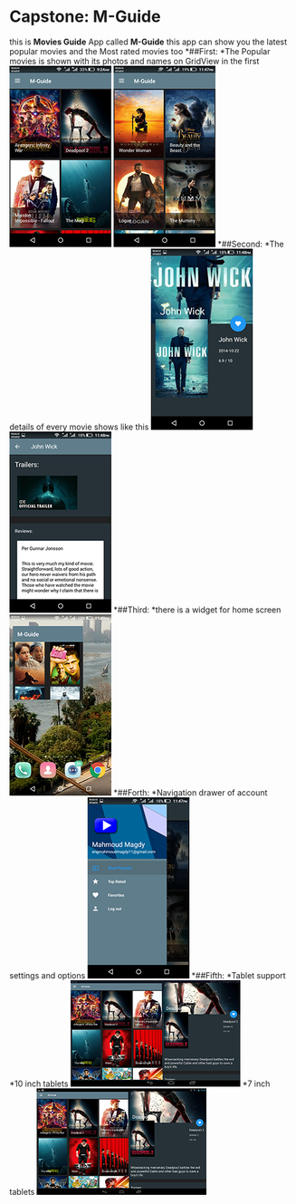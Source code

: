 # Capstone: M-Guide
this is __Movies Guide__ App called **M-Guide**
	this app can show you the latest popular movies and the Most rated movies too 
*##First:
	*The Popular movies is shown with its photos and names on GridView in the first 
	![screenshot here](/screens/1.png)
	![screenshot here](/screens/11.png)
*##Second:
	*The details of every movie shows like this
	![screenshot here](/screens/3.png)
	![screenshot here](/screens/4.png)
*##Third:
	*there is a widget for home screen
	![screenshot here](/screens/5.png)
*##Forth:
	*Navigation drawer of account settings and options 
	![screenshot here](/screens/2.png)
*##Fifth:
	*Tablet support
	*10 inch tablets
	![screenshot here](/screens/inch10_screen.png)
	*7 inch tablets
	![screenshot here](/screens/inch7.png)
	
